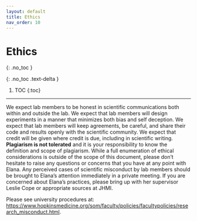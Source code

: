 ```yaml
---
layout: default
title: Ethics
nav_order: 10
---
```


# Ethics
{: .no_toc }

{: .no_toc .text-delta }

1. TOC
{:toc}

---

We expect lab members to be honest in scientific communications both within and outside the lab. We expect that lab members will design experiments in a manner that minimizes both bias and self deception. We expect that lab members will keep agreements, be careful, and share their code and results openly with the scientific community. We expect that credit will be given where credit is due, including in scientific writing. <strong>Plagiarism is not tolerated</strong> and it is your responsibility to know the definition and scope of plagiarism. While a full enumeration of ethical considerations is outside of the scope of this document, please don’t hesitate to raise any questions or concerns that you have at any point with Elana. Any perceived cases of scientific misconduct by lab members should be brought to Elana’s attention immediately in a private meeting. If you are concerned about Elana’s practices, please bring up with her supervisor Leslie Cope or appropriate sources at JHMI. 

Please see university procedures at: <a href="https://www.hopkinsmedicine.org/som/faculty/policies/facultypolicies/research_misconduct.html" target="_blank">https://www.hopkinsmedicine.org/som/faculty/policies/facultypolicies/research_misconduct.html</a>.

<!-- just_the_docs:
  # Define which collections are used in just-the-docs
  collections:
    # Reference the "tests" collection
    tests:
      # Give the collection a name
      name: Tests
      # Exclude the collection from the navigation
      # Supports true or false (default)
      # nav_exclude: true
      # Fold the collection in the navigation
      # Supports true or false (default)
      # nav_fold: true  # note: this option is new in v0.4
      # Exclude the collection from the search
      # Supports true or false (default)
      # search_exclude: true -->
